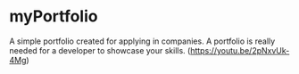 # myPortfolio
A simple portfolio created for applying in companies. A portfolio is really needed for a developer to showcase your skills.
(https://youtu.be/2pNxvUk-4Mg)
